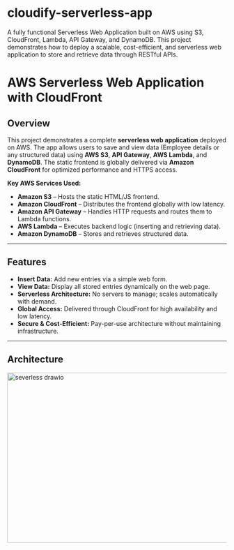 # cloudify-serverless-app
A fully functional Serverless Web Application built on AWS using S3, CloudFront, Lambda, API Gateway, and DynamoDB. This project demonstrates how to deploy a scalable, cost-efficient, and serverless web application to store and retrieve data through RESTful APIs.
# AWS Serverless Web Application with CloudFront

## Overview
This project demonstrates a complete **serverless web application** deployed on AWS. The app allows users to save and view data (Employee details or any structured data) using **AWS S3**, **API Gateway**, **AWS Lambda**, and **DynamoDB**. The static frontend is globally delivered via **Amazon CloudFront** for optimized performance and HTTPS access.

**Key AWS Services Used:**
- **Amazon S3** – Hosts the static HTML/JS frontend.
- **Amazon CloudFront** – Distributes the frontend globally with low latency.
- **Amazon API Gateway** – Handles HTTP requests and routes them to Lambda functions.
- **AWS Lambda** – Executes backend logic (inserting and retrieving data).
- **Amazon DynamoDB** – Stores and retrieves structured data.
  
---

## Features
- **Insert Data:** Add new entries via a simple web form.
- **View Data:** Display all stored entries dynamically on the web page.
- **Serverless Architecture:** No servers to manage; scales automatically with demand.
- **Global Access:** Delivered through CloudFront for high availability and low latency.
- **Secure & Cost-Efficient:** Pay-per-use architecture without maintaining infrastructure.

---

## Architecture

<img width="940" height="390" alt="severless drawio" src="https://github.com/user-attachments/assets/9336a247-e399-48a7-a3e5-1ed80344b658" />
